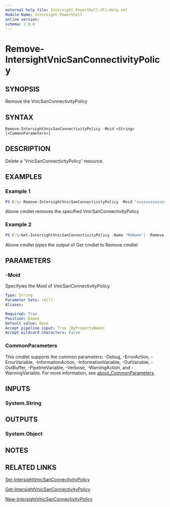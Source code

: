 ```yaml
---
external help file: Intersight.PowerShell.dll-Help.xml
Module Name: Intersight.PowerShell
online version:
schema: 2.0.0
---
```


# Remove-IntersightVnicSanConnectivityPolicy

## SYNOPSIS
Remove the VnicSanConnectivityPolicy

## SYNTAX

```
Remove-IntersightVnicSanConnectivityPolicy -Moid <String> [<CommonParameters>]
```

## DESCRIPTION
Delete a &apos;VnicSanConnectivityPolicy&apos; resource.

## EXAMPLES

### Example 1
```powershell
PS C:\> Remove-IntersightVnicSanConnectivityPolicy -Moid "xxxxxxxxxxxxxxxxxxxxxxxxxxx"
```
Above cmdlet removes the specified VnicSanConnectivityPolicy 

### Example 2
```powershell
PS C:\>Get-IntersightVnicSanConnectivityPolicy -Name "MoName"|  Remove-IntersightVnicSanConnectivityPolicy
```
Above cmdlet pipes the output of Get cmdlet to Remove cmdlet

## PARAMETERS

### -Moid
Specifyies the Moid of VnicSanConnectivityPolicy.

```yaml
Type: String
Parameter Sets: (All)
Aliases:

Required: True
Position: Named
Default value: None
Accept pipeline input: True (ByPropertyName)
Accept wildcard characters: False
```

### CommonParameters
This cmdlet supports the common parameters: -Debug, -ErrorAction, -ErrorVariable, -InformationAction, -InformationVariable, -OutVariable, -OutBuffer, -PipelineVariable, -Verbose, -WarningAction, and -WarningVariable. For more information, see [about_CommonParameters](http://go.microsoft.com/fwlink/?LinkID=113216).

## INPUTS

### System.String

## OUTPUTS

### System.Object
## NOTES

## RELATED LINKS

[Set-IntersightVnicSanConnectivityPolicy](./Set-IntersightVnicSanConnectivityPolicy.md)

[Get-IntersightVnicSanConnectivityPolicy](./Get-IntersightVnicSanConnectivityPolicy.md)

[New-IntersightVnicSanConnectivityPolicy](./New-IntersightVnicSanConnectivityPolicy.md)

